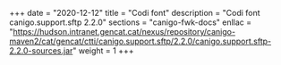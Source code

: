 +++
date        = "2020-12-12"
title       = "Codi font"
description = "Codi font canigo.support.sftp 2.2.0"
sections    = "canigo-fwk-docs"
enllac		= "https://hudson.intranet.gencat.cat/nexus/repository/canigo-maven2/cat/gencat/ctti/canigo.support.sftp/2.2.0/canigo.support.sftp-2.2.0-sources.jar"
weight		= 1
+++
